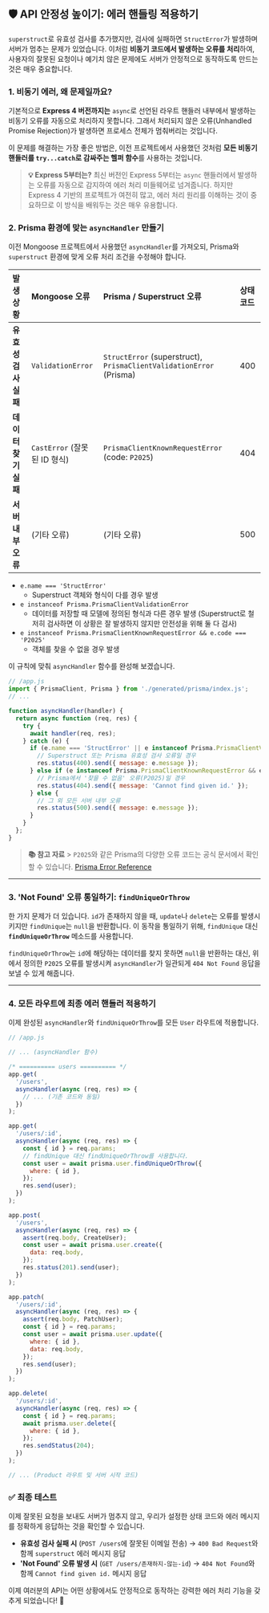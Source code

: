 ## 🛡️ API 안정성 높이기: 에러 핸들링 적용하기

`superstruct`로 유효성 검사를 추가했지만, 검사에 실패하면 `StructError`가 발생하며 서버가 멈추는 문제가 있었습니다. 이처럼 **비동기 코드에서 발생하는 오류를 처리**하여, 사용자의 잘못된 요청이나 예기치 않은 문제에도 서버가 안정적으로 동작하도록 만드는 것은 매우 중요합니다.

### 1. 비동기 에러, 왜 문제일까요?

기본적으로 **Express 4 버전까지는** `async`로 선언된 라우트 핸들러 내부에서 발생하는 비동기 오류를 자동으로 처리하지 못합니다. 그래서 처리되지 않은 오류(Unhandled Promise Rejection)가 발생하면 프로세스 전체가 멈춰버리는 것입니다.

이 문제를 해결하는 가장 좋은 방법은, 이전 프로젝트에서 사용했던 것처럼 **모든 비동기 핸들러를 `try...catch`로 감싸주는 헬퍼 함수**를 사용하는 것입니다.

> **💡 Express 5부터는?**
> 최신 버전인 Express 5부터는 `async` 핸들러에서 발생하는 오류를 자동으로 감지하여 에러 처리 미들웨어로 넘겨줍니다. 하지만 Express 4 기반의 프로젝트가 여전히 많고, 에러 처리 원리를 이해하는 것이 중요하므로 이 방식을 배워두는 것은 매우 유용합니다.

### 2. Prisma 환경에 맞는 `asyncHandler` 만들기

이전 Mongoose 프로젝트에서 사용했던 `asyncHandler`를 가져오되, Prisma와 `superstruct` 환경에 맞게 오류 처리 조건을 수정해야 합니다.

| 발생 상황            | Mongoose 오류                | Prisma / Superstruct 오류                                           | 상태 코드 |
| :------------------- | :--------------------------- | :------------------------------------------------------------------ | :-------- |
| **유효성 검사 실패** | `ValidationError`            | `StructError` (superstruct), `PrismaClientValidationError` (Prisma) | 400       |
| **데이터 찾기 실패** | `CastError` (잘못된 ID 형식) | `PrismaClientKnownRequestError` (code: `P2025`)                     | 404       |
| **서버 내부 오류**   | (기타 오류)                  | (기타 오류)                                                         | 500       |

- `e.name === 'StructError'`
  - Superstruct 객체와 형식이 다를 경우 발생
- `e instanceof Prisma.PrismaClientValidationError`
  - 데이터를 저장할 때 모델에 정의된 형식과 다른 경우 발생 (Superstruct로 철저히 검사하면 이 상황은 잘 발생하지 않지만 안전성을 위해 둘 다 검사)
- `e instanceof Prisma.PrismaClientKnownRequestError && e.code === 'P2025'`
  - 객체를 찾을 수 없을 경우 발생

이 규칙에 맞춰 `asyncHandler` 함수를 완성해 보겠습니다.

```javascript
// /app.js
import { PrismaClient, Prisma } from './generated/prisma/index.js';
// ...

function asyncHandler(handler) {
  return async function (req, res) {
    try {
      await handler(req, res);
    } catch (e) {
      if (e.name === 'StructError' || e instanceof Prisma.PrismaClientValidationError) {
        // Superstruct 또는 Prisma 유효성 검사 오류일 경우
        res.status(400).send({ message: e.message });
      } else if (e instanceof Prisma.PrismaClientKnownRequestError && e.code === 'P2025') {
        // Prisma에서 '찾을 수 없음' 오류(P2025)일 경우
        res.status(404).send({ message: 'Cannot find given id.' });
      } else {
        // 그 외 모든 서버 내부 오류
        res.status(500).send({ message: e.message });
      }
    }
  };
}
```

> **📚 참고 자료** > `P2025`와 같은 Prisma의 다양한 오류 코드는 공식 문서에서 확인할 수 있습니다.
> [Prisma Error Reference](https://www.prisma.io/docs/orm/reference/error-reference)

---

### 3. 'Not Found' 오류 통일하기: `findUniqueOrThrow`

한 가지 문제가 더 있습니다. `id`가 존재하지 않을 때, `update`나 `delete`는 오류를 발생시키지만 `findUnique`는 `null`을 반환합니다. 이 동작을 통일하기 위해, `findUnique` 대신 **`findUniqueOrThrow`** 메소드를 사용합니다.

`findUniqueOrThrow`는 `id`에 해당하는 데이터를 찾지 못하면 `null`을 반환하는 대신, 위에서 정의한 `P2025` 오류를 발생시켜 `asyncHandler`가 일관되게 `404 Not Found` 응답을 보낼 수 있게 해줍니다.

---

### 4. 모든 라우트에 최종 에러 핸들러 적용하기

이제 완성된 `asyncHandler`와 `findUniqueOrThrow`를 모든 `User` 라우트에 적용합니다.

```javascript
// /app.js

// ... (asyncHandler 함수)

/* ========== users ========== */
app.get(
  '/users',
  asyncHandler(async (req, res) => {
    // ... (기존 코드와 동일)
  })
);

app.get(
  '/users/:id',
  asyncHandler(async (req, res) => {
    const { id } = req.params;
    // findUnique 대신 findUniqueOrThrow를 사용합니다.
    const user = await prisma.user.findUniqueOrThrow({
      where: { id },
    });
    res.send(user);
  })
);

app.post(
  '/users',
  asyncHandler(async (req, res) => {
    assert(req.body, CreateUser);
    const user = await prisma.user.create({
      data: req.body,
    });
    res.status(201).send(user);
  })
);

app.patch(
  '/users/:id',
  asyncHandler(async (req, res) => {
    assert(req.body, PatchUser);
    const { id } = req.params;
    const user = await prisma.user.update({
      where: { id },
      data: req.body,
    });
    res.send(user);
  })
);

app.delete(
  '/users/:id',
  asyncHandler(async (req, res) => {
    const { id } = req.params;
    await prisma.user.delete({
      where: { id },
    });
    res.sendStatus(204);
  })
);

// ... (Product 라우트 및 서버 시작 코드)
```

### ✅ 최종 테스트

이제 잘못된 요청을 보내도 서버가 멈추지 않고, 우리가 설정한 상태 코드와 에러 메시지를 정확하게 응답하는 것을 확인할 수 있습니다.

- **유효성 검사 실패 시** (`POST /users`에 잘못된 이메일 전송)
  → `400 Bad Request`와 함께 `superstruct` 에러 메시지 응답
- **'Not Found' 오류 발생 시** (`GET /users/존재하지-않는-id`)
  → `404 Not Found`와 함께 `Cannot find given id.` 메시지 응답

이제 여러분의 API는 어떤 상황에서도 안정적으로 동작하는 강력한 에러 처리 기능을 갖추게 되었습니다\! 🎉
